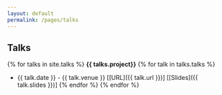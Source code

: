 ```yaml
---
layout: default
permalink: /pages/talks
---
```


## Talks

{% for talks in site.talks %}
**{{ talks.project}}**
{% for talk in talks.talks %}
- {{ talk.date }} - {{ talk.venue }} [[URL]({{ talk.url }})] [[Slides]({{ talk.slides }})]
{% endfor %}
{% endfor %}

